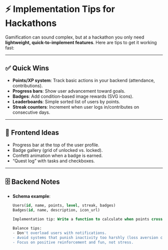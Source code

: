 # ⚡ Implementation Tips for Hackathons

Gamification can sound complex, but at a hackathon you only need **lightweight, quick-to-implement features**. Here are tips to get it working fast:

---

## ✅ Quick Wins
- **Points/XP system**: Track basic actions in your backend (attendance, contributions).  
- **Progress bars**: Show user advancement toward goals.  
- **Badges**: Add condition-based image rewards (SVG icons).  
- **Leaderboards**: Simple sorted list of users by points.  
- **Streak counters**: Increment when user logs in/contributes on consecutive days.

---

## 🎨 Frontend Ideas
- Progress bar at the top of the user profile.  
- Badge gallery (grid of unlocked vs. locked).  
- Confetti animation when a badge is earned.  
- “Quest log” with tasks and checkboxes.  

---

## 🗄️ Backend Notes
- **Schema example**:  
  ```sql
  Users(id, name, points, level, streak, badges)
  Badges(id, name, description, icon_url)

  Implementation tip: Write a function to calculate when points cross thresholds → auto-upgrade levels or assign badges.

  Balance tips:
  - Don't overload users with notifications.
  - Avoid systems that punish inactivity too harshly (loss aversion can backfire).
  - Focus on positive reinforcement and fun, not stress.
